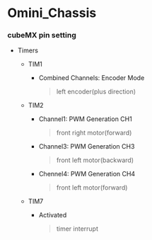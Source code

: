 # Omini_Chassis

### cubeMX pin setting
* Timers
  * TIM1  
    * Combined Channels: Encoder Mode
      > left encoder(plus direction)
  * TIM2
    * Channel1: PWM Generation CH1
      > front right motor(forward)
    * Channel3: PWM Generation CH3
      > front left motor(backward)
    * Chennel4: PWM Generation CH4
      > front left motor(forward)
      
  * TIM7
    * Activated
      > timer interrupt
